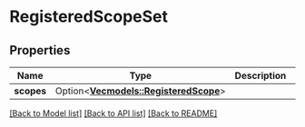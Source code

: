 # RegisteredScopeSet

## Properties

Name | Type | Description | Notes
------------ | ------------- | ------------- | -------------
**scopes** | Option<[**Vec<models::RegisteredScope>**](RegisteredScope.md)> |  | [optional]

[[Back to Model list]](../README.md#documentation-for-models) [[Back to API list]](../README.md#documentation-for-api-endpoints) [[Back to README]](../README.md)
